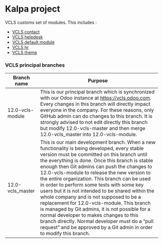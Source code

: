 # Kalpa project
VCLS customs set of modules.
This includes :
- [VCLS contact](https://github.com/VCLS-org/odoo-vcls-module/tree/12.0-vcls-module/vcls-contact)
- [VCLS helpdesk](https://github.com/VCLS-org/odoo-vcls-module/tree/12.0-vcls-module/vcls-helpdesk)
- [VCLS default module](https://github.com/VCLS-org/odoo-vcls-module)
- [VCLS hr](https://github.com/VCLS-org/odoo-vcls-module/tree/12.0-vcls-module/vcls-hr)
- [VCLS theme](https://github.com/VCLS-org/odoo-vcls-module/tree/12.0-vcls-module/vcls-hr)

### VCLS principal branches
Branch name | Purpose
----------- | -------
12.0-vcls-module | This is our principal branch which is synchronized with our Odoo instance at https://vcls.odoo.com. Every changes in this branch will directly impact everyone in the company. For these reasons, only GitHub admin can do changes to this branch. It is strongly advised to not edit directly this branch but modify 12.0-vcls-master and then merge 12.0-vcls_master into 12.0-vcls-module.
12.0-vcls_master | This is our main development branch. When a new functionality is being developed, every stable version must be committed on this branch until the everything is done. Once this branch is stable enough then Git admins can push the changes to 12.0-vcls-module to release the new version to the entire organization. This branch can be used in order to perform some tests with some key users but it is not intended to be shared within the whole company and is not supposed to be a replacement for 12.0-vcls-module. This branch is managed by Git admins, it is not possible for a normal developer to makes changes to this branch directly. Normal developer must do a “pull request” and be approved by a Git admin in order to modify this branch.


